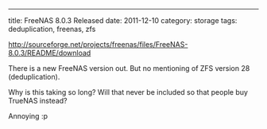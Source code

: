 ---
title: FreeNAS 8.0.3 Released
date: 2011-12-10
category: storage
tags: deduplication, freenas, zfs

<http://sourceforge.net/projects/freenas/files/FreeNAS-8.0.3/README/download>

There is a new FreeNAS version out. But no mentioning of ZFS version 28 (deduplication).

Why is this taking so long? Will that never be included so that people buy TrueNAS instead?

Annoying :p
